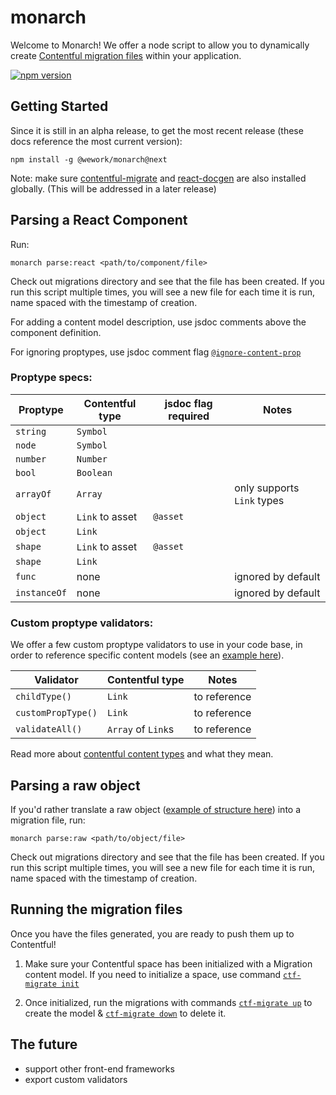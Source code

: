 # monarch
Welcome to Monarch! We offer a node script to allow you to dynamically create [Contentful migration files](https://github.com/contentful/contentful-migration#createcontenttypeid-opts--contenttype) within your application.

[![npm version](https://badge.fury.io/js/%40wework%2Fmonarch.svg)](//npmjs.com/package/@wework/monarch)

## Getting Started
Since it is still in an alpha release, to get the most recent release (these docs reference the most current version):
```
npm install -g @wework/monarch@next
```

Note: make sure [contentful-migrate](https://github.com/deluan/contentful-migrate) and [react-docgen](https://github.com/reactjs/react-docgen) are also installed globally. (This will be addressed in a later release)

## Parsing a React Component

Run:
```
monarch parse:react <path/to/component/file>
```

Check out migrations directory and see that the file has been created. If you run this script multiple times, you will see a new file for each time it is run, name spaced with the timestamp of creation.

For adding a content model description, use jsdoc comments above the component definition.

For ignoring proptypes, use jsdoc comment flag [`@ignore-content-prop`](https://github.com/wework/monarch/blob/master/example/components/CrossSellGroup.jsx#L25)

### Proptype specs:
|Proptype      | Contentful type     | jsdoc flag required | Notes                      |
|--------------|---------------------|---------------------|----------------------------|
|`string`      | `Symbol`            |                     |                            |
|`node`        | `Symbol`            |                     |                            |
|`number`      | `Number`            |                     |                            |
|`bool`        | `Boolean`           |                     |                            |
|`arrayOf`     | `Array`             |                     | only supports `Link` types |
|`object`      | `Link` to asset     | `@asset`            |                            |
|`object`      | `Link`              |                     |                            |
|`shape`       | `Link` to asset     | `@asset`            |                            |
|`shape`       | `Link`              |                     |                            |
|`func`        | none                |                     | ignored by default         |
|`instanceOf`  | none                |                     | ignored by default         |

### Custom proptype validators:
We offer a few custom proptype validators to use in your code base, in order to reference specific content models (see an [example here](https://github.com/wework/monarch/blob/master/example/components/CrossSellGroup.jsx)).

|Validator          | Contentful type     | Notes                       |
|-------------------|---------------------|-----------------------------|
|`childType()`      | `Link`              | to reference                |
|`customPropType()` | `Link`              | to reference                |
|`validateAll()`    | `Array` of `Link`s  | to reference                |

Read more about [contentful content types](https://github.com/contentful/contentful-migration#createfieldid-opts--field) and what they mean.

## Parsing a raw object
If you'd rather translate a raw object ([example of structure here](https://github.com/wework/monarch/blob/master/example/dummy_data/index.js)) into a migration file, run:

```
monarch parse:raw <path/to/object/file>
```

Check out migrations directory and see that the file has been created. If you run this script multiple times, you will see a new file for each time it is run, name spaced with the timestamp of creation.

## Running the migration files
Once you have the files generated, you are ready to push them up to Contentful!

1. Make sure your Contentful space has been initialized with a Migration content model. If you need to initialize a space, use command [`ctf-migrate init`](https://www.npmjs.com/package/contentful-migrate#init)

2. Once initialized, run the migrations with commands [`ctf-migrate up`](https://www.npmjs.com/package/contentful-migrate#up) to create the model & [`ctf-migrate down`](https://www.npmjs.com/package/contentful-migrate#down) to delete it.

## The future
- support other front-end frameworks
- export custom validators
